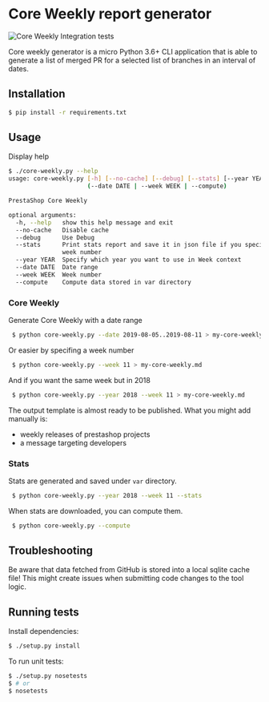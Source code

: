 # Core Weekly report generator

![Core Weekly Integration tests](https://github.com/prestashop/core-weekly-generator/workflows/Core%20Weekly%20Integration%20tests/badge.svg)

Core weekly generator is a micro Python 3.6+ CLI application that is able to generate a list of merged PR
for a selected list of branches in an interval of dates.

## Installation

```bash
$ pip install -r requirements.txt
```

## Usage

Display help

```bash
$ ./core-weekly.py --help
usage: core-weekly.py [-h] [--no-cache] [--debug] [--stats] [--year YEAR]
                      (--date DATE | --week WEEK | --compute)

PrestaShop Core Weekly

optional arguments:
  -h, --help   show this help message and exit
  --no-cache   Disable cache
  --debug      Use Debug
  --stats      Print stats report and save it in json file if you specify a
               week number
  --year YEAR  Specify which year you want to use in Week context
  --date DATE  Date range
  --week WEEK  Week number
  --compute    Compute data stored in var directory
```

### Core Weekly

Generate Core Weekly with a date range

```bash
 $ python core-weekly.py --date 2019-08-05..2019-08-11 > my-core-weekly.md
 ```

Or easier by specifing a week number

```bash
 $ python core-weekly.py --week 11 > my-core-weekly.md
 ```

 And if you want the same week but in 2018

```bash
 $ python core-weekly.py --year 2018 --week 11 > my-core-weekly.md
 ```

The output template is almost ready to be published. What you might add manually is:
- weekly releases of prestashop projects
- a message targeting developers

### Stats

Stats are generated and saved under `var` directory.

```bash
 $ python core-weekly.py --year 2018 --week 11 --stats
 ```

When stats are downloaded, you can compute them.

```bash
 $ python core-weekly.py --compute
 ```

## Troubleshooting

Be aware that data fetched from GitHub is stored into a local sqlite cache file! This might create issues when submitting code changes to the tool logic.

## Running tests

Install dependencies:

```bash
$ ./setup.py install
```

To run unit tests:

```bash
$ ./setup.py nosetests
$ # or
$ nosetests
```

